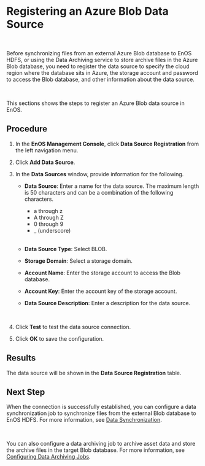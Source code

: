 # Registering an Azure Blob Data Source

<br />

Before synchronizing files from an external Azure Blob database to EnOS HDFS, or using the Data Archiving service to store archive files in the Azure Blob database, you need to register the data source to specify the cloud region where the database sits in Azure, the storage account and password to access the Blob database, and other information about the data source.

<br />

This sections shows the steps to register an Azure Blob data source in EnOS.

## Procedure

1. In the **EnOS Management Console**, click **Data Source Registration** from the left navigation menu.

2. Click **Add Data Source**.

3. In the **Data Sources** window, provide information for the following.

   - **Data Source**: Enter a name for the data source. The maximum length is 50 characters and can be a combination of the following characters.
     - a through z
     - A through Z
     - 0 through 9
     - _ (underscore)

     <br />

   - **Data Source Type**: Select BLOB.
   - **Storage Domain**: Select a storage domain.
   - **Account Name**: Enter the storage account to access the Blob database.
   - **Account Key**: Enter the account key of the storage account.
   - **Data Source Description**: Enter a description for the data source.

   <br />

4. Click **Test** to test the data source connection.

5. Click **OK** to save the configuration.


## Results

The data source will be shown in the **Data Source Registration** table.

## Next Step

When the connection is successfully established, you can configure a data synchronization job to synchronize files from the external Blob database to EnOS HDFS. For more information, see [Data Synchronization](../data_integration/index).

<br />

You can also configure a data archiving job to archive asset data and store the archive files in the target Blob database. For more information, see [Configuring Data Archiving Jobs](../archive/configuring_archive_storage.html).
